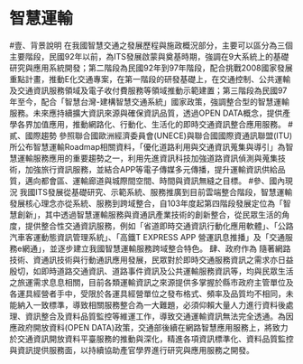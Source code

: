 # 智慧運輸
#壹、背景說明
    在我國智慧交通之發展歷程與施政概況部分，主要可以區分為三個主要階段，民國92年以前，為ITS發展啟蒙與奠基時期，強調在9大系統上的基礎研究與應用系統開發；第二階段為民國92年到97年階段，配合挑戰2008國家發展重點計畫，推動E化交通專案，在第一階段的研發基礎上，在交通控制、公共運輸及交通資訊服務領域及電子收付費服務等領域推動示範建置；第三階段為民國97年至今，配合「智慧台灣-建構智慧交通系統」國家政策，強調整合型的智慧運輸服務。未來應持續擴大資訊來源與確保資訊品質，透過OPEN DATA概念，提供產學各界加值應用，推動網路化、行動化、生活化的即時交通資訊整合應用服務。
#貳、國際趨勢
    參照聯合國歐洲經濟委員會(UNECE)與聯合國國際資通訊聯盟(ITU)所公布智慧運輸Roadmap相關資料，「優化道路利用與交通資訊蒐集與導引」為智慧運輸服務應用的重要趨勢之一，利用先進資訊科技加強道路資訊偵測與蒐集技術，加強旅行資訊服務，並結合APP等電子傳媒多元傳播，提升運輸資訊供給品質，邁向都會區、運輸廊道與城際間空間、時間與資訊無縫之目標。
#參、國內現況
    我國ITS發展從基礎研究、示範系統、服務推廣到目前雲端整合階段，智慧運輸發展核心理念亦從系統、服務到跨域整合，自103年度起第四階段發展定位為「智慧創新」，其中透過智慧運輸服務與資通訊產業技術的創新整合，從民眾生活的角度，提供整合性交通資訊服務，例如「省道即時交通資訊行動化應用軟體」、「公路汽車客運動態資訊管理系統」、「高鐵T EXPRESS APP 營運訊息推播」及「交通服務e網通」，並逐步建立我國智慧運輸服務跨域整合特色。
肆、政府作為
隨著網路技術、資通訊技術與行動通訊應用發展，民眾對於即時交通服務資訊之需求亦日益殷切，如即時道路交通資訊、道路事件資訊及公共運輸服務資訊等，均與民眾生活之旅運需求息息相關，目前各類運輸資訊之來源提供多掌握於縣市政府主管單位及各運具經營者手中，受限於各運具經營單位之發布格式、頻率及品質均不相同，未能納入一致標準，導致相關服務整合為一大難題，必須仰賴大量人力進行資料後處理、資訊整合及資料品質監控等維運工作，導致交通運輸資訊無法完全透通。為因應政府開放資料(OPEN DATA)政策，交通部後續在網路智慧應用服務上，將致力於交通資訊開放資料平臺服務的推動與深化，精進各項資訊標準化、資料品質監控與資訊提供服務面，以持續協助產官學界進行研究與應用服務之開發。

